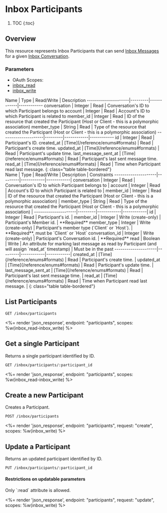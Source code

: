 # Inbox Participants

1. TOC
{:toc}

## Overview

This resource represents Inbox Participants that can send [Inbox Messages](reference/endpoints/inbox_messages/) for a given  [Inbox Conversation](reference/endpoints/inbox_conversations/).

### Parameters
<ul class="nav nav-pills" role="tablist">
  <li class="disabled"><a>OAuth Scopes:</a></li>
  <li class="active"><a href="#inbox_read" role="tab" data-toggle="pill">inbox_read</a></li>
  <li><a href="#inbox_write" role="tab" data-toggle="pill">inbox_write</a></li>
</ul>
<div class="tab-content" markdown="1">
  <div class="tab-pane active" id="inbox_read" markdown="1">
Name                 | Type    | Read/Write | Description
---------------------|---------|------------|------------
conversation         | Integer | Read       | Conversation's ID to which Participant belongs to
account              | Integer | Read       | Account's ID to which Participant is related to
member_id            | Integer | Read       | ID of the resource that created the Participant (Host or Client - this is a polymorphic association)
member_type          | String  | Read       | Type of the resource that created the Participant (Host or Client - this is a polymorphic association)
---------------------|---------|------------|------------
id                   | Integer | Read       | Participant's ID.
created_at           | [Time](/reference/enums#formats) | Read       | Participant's create time.
updated_at           | [Time](/reference/enums#formats) | Read       | Participant's update time.
last_message_sent_at | [Time](/reference/enums#formats) | Read       | Participant's last sent message time.
read_at              | [Time](/reference/enums#formats) | Read       | Time when Participant read last message.
{: class="table table-bordered"}
  </div>
  <div class="tab-pane" id="inbox_write" markdown="1">
Name                 | Type    | Read/Write | Description | Constraints
---------------------|---------|------------|------------|
conversation         | Integer | Read       | Conversation's ID to which Participant belongs to |
account              | Integer | Read       | Account's ID to which Participant is related to |
member_id            | Integer | Read       | ID of the resource that created the Participant (Host or Client - this is a polymorphic association) | 
member_type          | String  | Read       | Type of the resource that created the Participant (Host or Client - this is a polymorphic association) |
---------------------|---------|------------|------------|
id                   | Integer | Read       | Participant's id. |
member_id            | Integer | Write (create-only)     | Participant's Member id. | **Required**
member_type          | Integer | Write (create-only)     | Participant's member type (`Client` or `Host`). | **Required**, must be `Client` or `Host`
conversation_id      | Integer | Write (create-only)     | Participant's Conversation id. | **Required**
read                 | Boolean | Write      | An attribute for marking last message as read by Participant  (and will assign `read_at` timestamp) | Must be in the past
---------------------|---------|------------|------------|
created_at           | [Time](/reference/enums#formats) | Read   | Participant's create time. |
updated_at           | [Time](/reference/enums#formats) | Read | Participant's update time. |
last_message_sent_at | [Time](/reference/enums#formats) | Read | Participant's last sent message time. |
read_at              | [Time](/reference/enums#formats) | Read | Time when Participant read last message. |
{: class="table table-bordered"}
  </div>
</div>


## List Participants

~~~
GET /inbox/participants
~~~

<%= render 'json_response', endpoint: "participants", scopes: %w(inbox_read-inbox_write) %>

## Get a single Participant

Returns a single participant identified by ID.

~~~
GET /inbox/participants/:participant_id
~~~

<%= render 'json_response', endpoint: "participants", scopes: %w(inbox_read-inbox_write) %>

## Create a new Participant

Creates a Participant.

~~~~
POST /inbox/participants
~~~~

<%= render 'json_response', endpoint: "participants", request: "create",
  scopes: %w(inbox_write) %>

## Update a Participant

Returns an updated participant identified by ID.

~~~
PUT /inbox/participants/:participant_id
~~~

<div class="callout callout-info" markdown="1">
  <h4>Restrictions on updatable parameters</h4>
  Only `:read` attribute is allowed.
</div>

<%= render 'json_response', endpoint: "participants", request: "update",
  scopes: %w(inbox_write) %>

